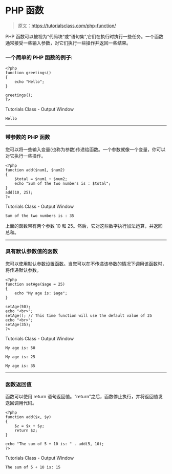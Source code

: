 # PHP 函数

> 原文：<https://tutorialsclass.com/php-function/>

PHP 函数可以被视为“代码块”或“语句集”,它们在执行时执行一些任务。一个函数通常接受一些输入参数，对它们执行一些操作并返回一些结果。

### 一个简单的 PHP 函数的例子:

```
<?php
function greetings()
{
	echo "Hello";
}

greetings();
?>
```

Tutorials Class - Output Window

```
Hello
```

* * *

### 带参数的 PHP 函数

您可以将一些输入变量(也称为参数)传递给函数。一个参数就像一个变量，你可以对它执行一些操作。

```
<?php
function add($num1, $num2)
{
    $total = $num1 + $num2;
    echo "Sum of the two numbers is : $total";
}
add(10, 25);
?>
```

Tutorials Class - Output Window

```
Sum of the two numbers is : 35
```

上面的函数带有两个参数 10 和 25。然后，它对这些数字执行加法运算，并返回总和。

* * *

### 具有默认参数值的函数

您可以使用默认参数设置函数。当您可以在不传递该参数的情况下调用该函数时，将传递默认参数。

```
<?php
function setAge($age = 25) 
{
    echo "My age is: $age";
}

setAge(50);
echo "<br>";
setAge(); // This time function will use the default value of 25
echo "<br>";
setAge(35);
?>
```

Tutorials Class - Output Window

```
My age is: 50

My age is: 25

My age is: 35
```

* * *

### 函数返回值

函数可以使用 return 语句返回值。“return”之后，函数停止执行，并将返回值发送回调用代码。

```
<?php
function add($x, $y) 
{
    $z = $x + $y;
    return $z;
}

echo "The sum of 5 + 10 is: " . add(5, 10);
?>
```

Tutorials Class - Output Window

```
The sum of 5 + 10 is: 15
```